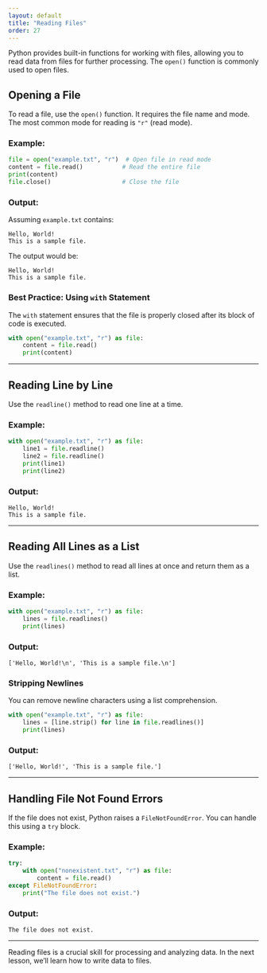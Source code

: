 ```yaml
---
layout: default
title: "Reading Files"
order: 27
---
```


Python provides built-in functions for working with files, allowing you to read data from files for further processing. The `open()` function is commonly used to open files.

## Opening a File

To read a file, use the `open()` function. It requires the file name and mode. The most common mode for reading is `"r"` (read mode).

### Example:
```python
file = open("example.txt", "r")  # Open file in read mode
content = file.read()           # Read the entire file
print(content)
file.close()                    # Close the file
```

### Output:
Assuming `example.txt` contains:
```plaintext
Hello, World!
This is a sample file.
```

The output would be:
```plaintext
Hello, World!
This is a sample file.
```

### Best Practice: Using `with` Statement
The `with` statement ensures that the file is properly closed after its block of code is executed.

```python
with open("example.txt", "r") as file:
    content = file.read()
    print(content)
```

---

## Reading Line by Line

Use the `readline()` method to read one line at a time.

### Example:
```python
with open("example.txt", "r") as file:
    line1 = file.readline()
    line2 = file.readline()
    print(line1)
    print(line2)
```

### Output:
```plaintext
Hello, World!
This is a sample file.
```

---

## Reading All Lines as a List

Use the `readlines()` method to read all lines at once and return them as a list.

### Example:
```python
with open("example.txt", "r") as file:
    lines = file.readlines()
    print(lines)
```

### Output:
```plaintext
['Hello, World!\n', 'This is a sample file.\n']
```

### Stripping Newlines
You can remove newline characters using a list comprehension.

```python
with open("example.txt", "r") as file:
    lines = [line.strip() for line in file.readlines()]
    print(lines)
```

### Output:
```plaintext
['Hello, World!', 'This is a sample file.']
```

---

## Handling File Not Found Errors

If the file does not exist, Python raises a `FileNotFoundError`. You can handle this using a `try` block.

### Example:
```python
try:
    with open("nonexistent.txt", "r") as file:
        content = file.read()
except FileNotFoundError:
    print("The file does not exist.")
```

### Output:
```plaintext
The file does not exist.
```

---

Reading files is a crucial skill for processing and analyzing data. In the next lesson, we’ll learn how to write data to files.
